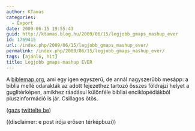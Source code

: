 ```yaml
---
author: KTamas
categories:
  - Export
date: 2009-06-15 19:55:43
guid: http://ktamas.blog.hu/2009/06/15/legjobb_gmaps_mashup_ever
id: 1769415
url: /index.php/2009/06/15/legjobb_gmaps_mashup_ever/
permalink: /index.php/2009/06/15/legjobb_gmaps_mashup_ever/
tags: [ajánló, hit]
title: Legjobb gmaps-mashup EVER
---
```


A <a href="http://www.biblemap.org" target="_blank">biblemap.org</a>, ami egy igen egyszerű, de annál nagyszerűbb mesápp: a biblia mellé odarakták az adott fejezethez tartozó összes földrajzi helyet a guglitérképen, amikhez ráadásul különféle bibliai enciklopédiákból pluszinformáció is jár. Csillagos ötös. 

(<a href="http://bergengocia.net/" target="_blank">gazs</a> <a href="http://twitter.com/gazs" target="_blank">twittelte be</a>) 

((disclaimer: e post írója erősen térképbuzi))
